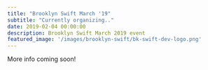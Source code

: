 ```yaml
---
title: "Brooklyn Swift March '19"
subtitle: "Currently organizing.."
date: 2019-02-04 00:00:00
description: Brooklyn Swift March 2019 event
featured_image: '/images/brooklyn-swift/bk-swift-dev-logo.png'
---
```


More info coming soon!